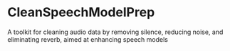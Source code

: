 # CleanSpeechModelPrep
 A toolkit for cleaning audio data by removing silence, reducing noise, and eliminating reverb, aimed at enhancing speech models
